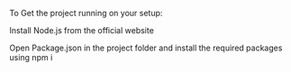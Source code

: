 To Get the project running on your setup: 

Install Node.js from the official website

Open Package.json in the project folder and install the required packages using npm i <package-name>
